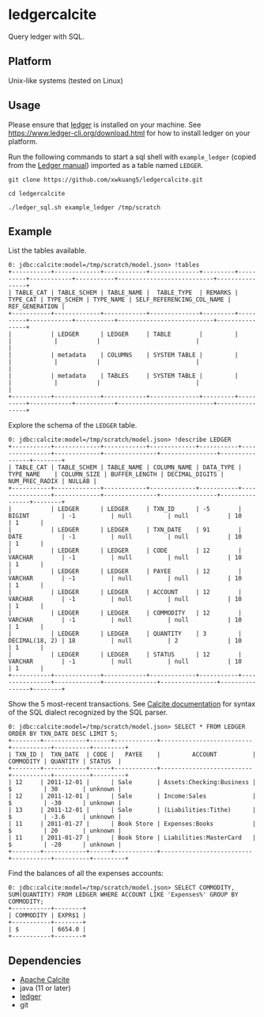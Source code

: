 # ledgercalcite
Query ledger with SQL.

## Platform

Unix-like systems (tested on Linux)

## Usage

Please ensure that [ledger](https://www.ledger-cli.org/) is installed on your machine. See https://www.ledger-cli.org/download.html for how to install ledger on your platform.

Run the following commands to start a sql shell with `example_ledger` (copied from the [Ledger manual](https://www.ledger-cli.org/3.0/doc/ledger3.html#Example-Journal-File)) imported as a table named `LEDGER`.
```
git clone https://github.com/xwkuang5/ledgercalcite.git

cd ledgercalcite

./ledger_sql.sh example_ledger /tmp/scratch
```

## Example
List the tables available.
```
0: jdbc:calcite:model=/tmp/scratch/model.json> !tables
+-----------+-------------+------------+--------------+---------+----------+------------+-----------+---------------------------+----------------+
| TABLE_CAT | TABLE_SCHEM | TABLE_NAME |  TABLE_TYPE  | REMARKS | TYPE_CAT | TYPE_SCHEM | TYPE_NAME | SELF_REFERENCING_COL_NAME | REF_GENERATION |
+-----------+-------------+------------+--------------+---------+----------+------------+-----------+---------------------------+----------------+
|           | LEDGER      | LEDGER     | TABLE        |         |          |            |           |                           |                |
|           | metadata    | COLUMNS    | SYSTEM TABLE |         |          |            |           |                           |                |
|           | metadata    | TABLES     | SYSTEM TABLE |         |          |            |           |                           |                |
+-----------+-------------+------------+--------------+---------+----------+------------+-----------+---------------------------+----------------+
```

Explore the schema of the `LEDGER` table.
```
0: jdbc:calcite:model=/tmp/scratch/model.json> !describe LEDGER
+-----------+-------------+------------+-------------+-----------+----------------+-------------+---------------+----------------+----------------+--------+
| TABLE_CAT | TABLE_SCHEM | TABLE_NAME | COLUMN_NAME | DATA_TYPE |   TYPE_NAME    | COLUMN_SIZE | BUFFER_LENGTH | DECIMAL_DIGITS | NUM_PREC_RADIX | NULLAB |
+-----------+-------------+------------+-------------+-----------+----------------+-------------+---------------+----------------+----------------+--------+
|           | LEDGER      | LEDGER     | TXN_ID      | -5        | BIGINT         | -1          | null          | null           | 10             | 1      |
|           | LEDGER      | LEDGER     | TXN_DATE    | 91        | DATE           | -1          | null          | null           | 10             | 1      |
|           | LEDGER      | LEDGER     | CODE        | 12        | VARCHAR        | -1          | null          | null           | 10             | 1      |
|           | LEDGER      | LEDGER     | PAYEE       | 12        | VARCHAR        | -1          | null          | null           | 10             | 1      |
|           | LEDGER      | LEDGER     | ACCOUNT     | 12        | VARCHAR        | -1          | null          | null           | 10             | 1      |
|           | LEDGER      | LEDGER     | COMMODITY   | 12        | VARCHAR        | -1          | null          | null           | 10             | 1      |
|           | LEDGER      | LEDGER     | QUANTITY    | 3         | DECIMAL(18, 2) | 18          | null          | 2              | 10             | 1      |
|           | LEDGER      | LEDGER     | STATUS      | 12        | VARCHAR        | -1          | null          | null           | 10             | 1      |
+-----------+-------------+------------+-------------+-----------+----------------+-------------+---------------+----------------+----------------+--------+
```

Show the 5 most-recent transactions. See [Calcite documentation](https://calcite.apache.org/docs/reference.html) for syntax of the SQL dialect recognized by the SQL parser.
```
0: jdbc:calcite:model=/tmp/scratch/model.json> SELECT * FROM LEDGER ORDER BY TXN_DATE DESC LIMIT 5;
+--------+------------+------+------------+--------------------------+-----------+----------+---------+
| TXN_ID |  TXN_DATE  | CODE |   PAYEE    |         ACCOUNT          | COMMODITY | QUANTITY | STATUS  |
+--------+------------+------+------------+--------------------------+-----------+----------+---------+
| 12     | 2011-12-01 |      | Sale       | Assets:Checking:Business | $         | 30       | unknown |
| 12     | 2011-12-01 |      | Sale       | Income:Sales             | $         | -30      | unknown |
| 13     | 2011-12-01 |      | Sale       | (Liabilities:Tithe)      | $         | -3.6     | unknown |
| 11     | 2011-01-27 |      | Book Store | Expenses:Books           | $         | 20       | unknown |
| 11     | 2011-01-27 |      | Book Store | Liabilities:MasterCard   | $         | -20      | unknown |
+--------+------------+------+------------+--------------------------+-----------+----------+---------+
```

Find the balances of all the expenses accounts:
```
0: jdbc:calcite:model=/tmp/scratch/model.json> SELECT COMMODITY, SUM(QUANTITY) FROM LEDGER WHERE ACCOUNT LIKE 'Expenses%' GROUP BY COMMODITY;
+-----------+--------+
| COMMODITY | EXPR$1 |
+-----------+--------+
| $         | 6654.0 |
+-----------+--------+
```

## Dependencies

* [Apache Calcite](https://github.com/apache/calcite)
* java (11 or later)
* [ledger](https://www.ledger-cli.org/)
* git
